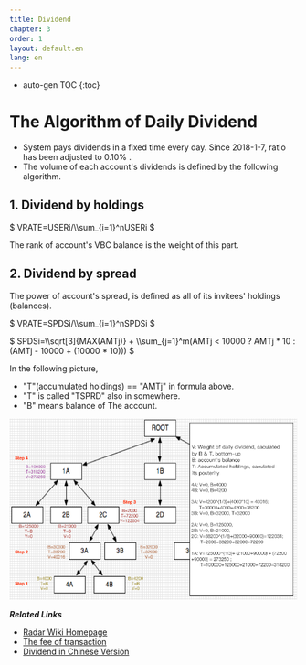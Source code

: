 ```yaml
---
title: Dividend
chapter: 3
order: 1
layout: default.en
lang: en
---
```


* auto-gen TOC
{:toc}

# The Algorithm of Daily Dividend

* System pays dividends in a fixed time every day. Since 2018-1-7, ratio has been adjusted to 0.10% .
* The volume of each account's dividends is defined by the following algorithm.

## 1. Dividend by holdings

$ VRATE=USERi/\\\sum_{i=1}^nUSERi $

The rank of account's VBC balance is the weight of this part.

## 2. Dividend by spread

The power of account's spread, is defined as all of its invitees' holdings (balances).

$ VRATE=SPDSi/\\\sum_{i=1}^nSPDSi $

$ SPDSi=\\\sqrt[3]{MAX(AMTj)} + \\\sum_{j=1}^m(AMTj < 10000 ? AMTj * 10 : (AMTj - 10000 + (10000 * 10))) $

In the following picture,

* "T"(accumulated holdings) == "AMTj" in formula above.
* "T" is called "TSPRD" also in somewhere.
* "B" means balance of The account.

![div-en](/assets/images/tech/div-en.png)

***Related Links***

* [Radar Wiki Homepage](/en/)
* [The fee of transaction](/../../introduction/transaction_fee)
* [Dividend in Chinese Version](/zh/tech/dividend)
